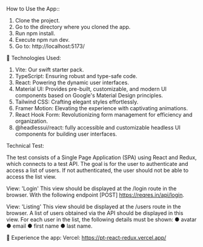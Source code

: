 How to Use the App::

1. Clone the project.
2. Go to the directory where you cloned the app.
3. Run npm install.
4. Execute npm run dev.
5. Go to: http://localhost:5173/

🚀 Technologies Used:

1. Vite: Our swift starter pack.
2. TypeScript: Ensuring robust and type-safe code.
3. React: Powering the dynamic user interfaces.
4. Material UI: Provides pre-built, customizable, and modern UI components based on Google's Material Design principles.
5. Tailwind CSS: Crafting elegant styles effortlessly.
6. Framer Motion: Elevating the experience with captivating animations.
7. React Hook Form: Revolutionizing form management for efficiency and organization.
8. @headlessui/react: fully accessible and customizable headless UI components for building user interfaces.

Technical Test:

The test consists of a Single Page Application (SPA) using React and Redux, which connects to a test API. The goal is for the user to authenticate and access a list of users. If not authenticated, the user should not be able to access the list view.

View: 'Login' This view should be displayed at the /login route in the browser. With the following endpoint [POST] https://reqres.in/api/login.

View: 'Listing' This view should be displayed at the /users route in the browser. A list of users obtained via the API should be displayed in this view. For each user in the list, the following details must be shown:
● avatar
● email
● first name
● last name.

🔗 Experience the app:
Vercel: https://pt-react-redux.vercel.app/
